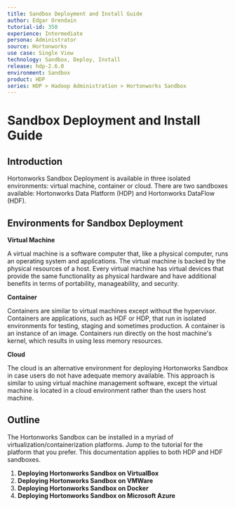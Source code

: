 ```yaml
---
title: Sandbox Deployment and Install Guide
author: Edgar Orendain
tutorial-id: 350
experience: Intermediate
persona: Administrator
source: Hortonworks
use case: Single View
technology: Sandbox, Deploy, Install
release: hdp-2.6.0
environment: Sandbox
product: HDP
series: HDP > Hadoop Administration > Hortonworks Sandbox
---
```


# Sandbox Deployment and Install Guide

## Introduction

Hortonworks Sandbox Deployment is available in three isolated environments: virtual machine, container or cloud. There are two sandboxes available: Hortonworks Data Platform (HDP) and Hortonworks DataFlow (HDF).

## Environments for Sandbox Deployment

**Virtual Machine**

A virtual machine is a software computer that, like a physical computer, runs an operating system and applications. The virtual machine is backed by the physical resources of a host. Every virtual machine has virtual devices that provide the same functionality as physical hardware and have additional benefits in terms of portability, manageability, and security.

**Container**

Containers are similar to virtual machines except without the hypervisor. Containers are applications, such as HDF or HDP, that run in isolated environments for testing, staging and sometimes production. A container is an instance of an image. Containers run directly on the host machine's kernel, which results in using less memory resources.

**Cloud**

The cloud is an alternative environment for deploying Hortonworks Sandbox in case users do not have adequate memory available. This approach is similar to using virtual machine management software, except the virtual machine is located in a cloud environment rather than the users host machine.

## Outline

The Hortonworks Sandbox can be installed in a myriad of virtualization/containerization platforms. Jump to the tutorial for the platform that you prefer.  This documentation applies to both HDP and HDF sandboxes.

1.  **Deploying Hortonworks Sandbox on VirtualBox**
2.  **Deploying Hortonworks Sandbox on VMWare**
3.  **Deploying Hortonworks Sandbox on Docker**
4.  **Deploying Hortonworks Sandbox on Microsoft Azure**
